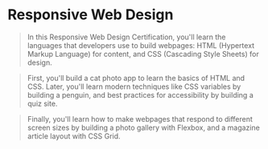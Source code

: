 # Responsive Web Design

> In this Responsive Web Design Certification, you'll learn the languages that developers use to build webpages: HTML (Hypertext Markup Language) for content, and CSS (Cascading Style Sheets) for design.

> First, you'll build a cat photo app to learn the basics of HTML and CSS. Later, you'll learn modern techniques like CSS variables by building a penguin, and best practices for accessibility by building a quiz site.

> Finally, you'll learn how to make webpages that respond to different screen sizes by building a photo gallery with Flexbox, and a magazine article layout with CSS Grid.
